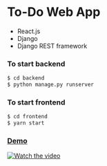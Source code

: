 # To-Do Web App

- React.js
- Django
- Django REST framework

### To start backend

```sh
$ cd backend
$ python manage.py runserver
```

### To start frontend

```sh
$ cd frontend
$ yarn start
```

### [Demo](https://www.youtube.com/watch?v=Kj2Iw1EYI7Q)

[![Watch the video](https://j.gifs.com/E8zDl0.gif)](https://www.youtube.com/watch?v=Kj2Iw1EYI7Q)
